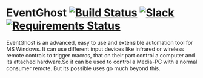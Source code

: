 # EventGhost [![Build Status](https://api.travis-ci.org/EventGhost/EventGhost.svg)](https://travis-ci.org/EventGhost/EventGhost) [![Slack](https://eventghost-slackin.herokuapp.com/badge.svg)](https://eventghost-slackin.herokuapp.com/)[![Requirements Status](https://requires.io/github/topic2k/EventGhost/requirements.svg?branch=master)](https://requires.io/github/topic2k/EventGhost/requirements/?branch=master)

EventGhost is an advanced, easy to use and extensible automation tool for MS Windows. It can use different input devices like infrared or wireless remote controls to trigger macros, that on their part control a computer and its attached hardware.So it can be used to control a Media-PC with a normal consumer remote. But its possible uses go much beyond this.
